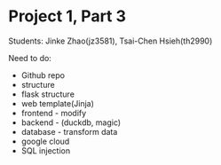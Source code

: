 # Project 1, Part 3

Students: Jinke Zhao(jz3581), Tsai-Chen Hsieh(th2990)

Need to do:
- Github repo
- structure
- flask structure
- web template(Jinja)
- frontend - modify
- backend - (duckdb, magic)
- database - transform data
- google cloud 
- SQL injection